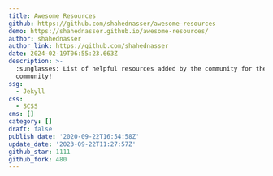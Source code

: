 ```yaml
---
title: Awesome Resources
github: https://github.com/shahednasser/awesome-resources
demo: https://shahednasser.github.io/awesome-resources/
author: shahednasser
author_link: https://github.com/shahednasser
date: 2024-02-19T06:55:23.663Z
description: >-
  :sunglasses: List of helpful resources added by the community for the
  community!
ssg:
  - Jekyll
css:
  - SCSS
cms: []
category: []
draft: false
publish_date: '2020-09-22T16:54:58Z'
update_date: '2023-09-22T11:27:57Z'
github_star: 1111
github_fork: 480
---
```

